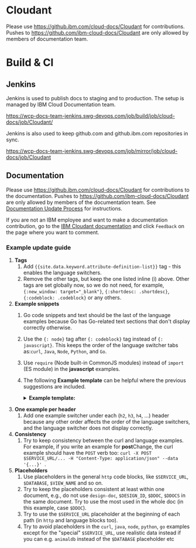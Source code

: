 # Cloudant

Please use https://github.ibm.com/cloud-docs/Cloudant for contributions.
Pushes to https://github.com/ibm-cloud-docs/Cloudant are only allowed
by members of documentation team.

# Build & CI

## Jenkins


Jenkins is used to publish docs to staging and to production.
The setup is managed by IBM Cloud Documentation team.

https://wcp-docs-team-jenkins.swg-devops.com/job/build/job/cloud-docs/job/Cloudant/

Jenkins is also used to keep github.com and github.ibm.com repositories in sync.

https://wcp-docs-team-jenkins.swg-devops.com/job/mirror/job/cloud-docs/job/Cloudant

## Documentation

Please use https://github.ibm.com/cloud-docs/Cloudant for contributions to the documentation. Pushes to https://github.com/ibm-cloud-docs/Cloudant are only allowed by members of the documentation team. See [Documentation Update Process](https://github.ibm.com/cloud-docs/Cloudant/wiki/Documentation-Update-Process) for instructions.

If you are not an IBM employee and want to make a documentation contribution, go to the [IBM Cloudant documentation](https://cloud.ibm.com/docs/services/Cloudant?topic=Cloudant-getting-started-with-cloudant#getting-started-with-cloudant) and click `Feedback` on the page where you want to comment.

### Example update guide

1. **Tags**
    1. Add `{{site.data.keyword.attribute-definition-list}}` tag - this enables the language switchers.
    2. Remove the other tags, but keep the one listed inline (i) above. Other tags are set globally now, so we do not need, for example, `{:new_window: target="_blank"}`, `{:shortdesc: .shortdesc}`, `{:codeblock: .codeblock}` or any others.
2. **Example snippets**
    1. Go code snippets and text should be the last of the language examples because Go has Go-related text sections that don't display correctly otherwise.
    2. Use the `{: node}` tag after `{: codeblock}` tag instead of `{: javascript}`. This keeps the order of the language switcher tabs as:`curl`, `Java`, `Node`, `Python`, and `Go`.
    3. Use `require` (Node built-in CommonJS modules) instead of `import` (ES module) in the **javascript** examples.
    4. The following **Example template** can be helpful where the previous suggestions are included.
       <details>
       <summary><b>Example template:</b></summary>

       `````
       ```sh
       
       ```
       {: codeblock}
       {: curl}
       
       ```java
       
       ```
       {: codeblock}
       {: java}
       
       ```javascript
       const { CloudantV1 } = require('@ibm-cloud/cloudant');
       
       ...
       ```
       {: codeblock}
       {: node}
       
       ```python
       
       ```
       {: codeblock}
       {: python}
       
       ```go
       
       ```
       {: codeblock}
       {: go}
       
       The previous Go example requires the following import block:
       {: go}
       
       ```go
       import (
         "encoding/json"
         "fmt"
         "github.com/IBM/cloudant-go-sdk/cloudantv1"
       )
       ```
       {: codeblock}
       {: go}
       `````

</details>

3. **One example per header**
   1. Add one example switcher under each (`h2`, `h3`, `h4`, ...) header because any other order affects the order of the language switchers, and the language switcher does not display correctly.
4. **Consistency**
    1. Try to keep consistency between the curl and language examples. For example, if you write an example for **post**Change, the curl example should have the `POST` verb too: `curl -X POST $SERVICE_URL/... -H "Content-Type: application/json" --data '{...}' `.
5. **Placeholders**
    1. Use placeholders in the general `http` code blocks, like `$SERVICE_URL`, `$DATABASE`, `$VIEW_NAME` and so on.
     2. Try to keep the placeholders consistent at least within one document, e.g., do not use `design-doc`, `$DESIGN_ID`, `$DDOC`, `$DDOCS` in the same document. Try to use the most used in the whole doc (in this example, case `$DDOC`).
    3. Try to use the `$SERVICE_URL` placeholder at the beginning of each path (in `http` and language blocks too).
    4. Try to avoid placeholders in the `curl`, `java`, `node`, `python`, `go` examples except for the "special" `$SERVICE_URL`, use realistic data instead if you can e.g. `animaldb` instead of the `$DATABASE` placeholder etc
